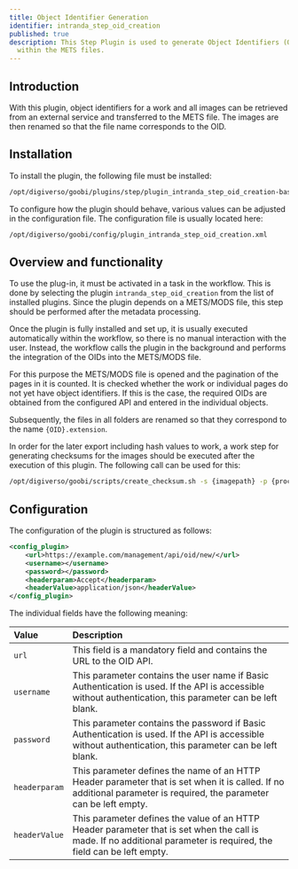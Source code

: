 ```yaml
---
title: Object Identifier Generation
identifier: intranda_step_oid_creation
published: true
description: This Step Plugin is used to generate Object Identifiers (OID) and use them
  within the METS files.
---
```

## Introduction
With this plugin, object identifiers for a work and all images can be retrieved from an external service and transferred to the METS file. The images are then renamed so that the file name corresponds to the OID.


## Installation
To install the plugin, the following file must be installed:

```xml
/opt/digiverso/goobi/plugins/step/plugin_intranda_step_oid_creation-base.jar
```

To configure how the plugin should behave, various values can be adjusted in the configuration file. The configuration file is usually located here:

```xml
/opt/digiverso/goobi/config/plugin_intranda_step_oid_creation.xml
```


## Overview and functionality
To use the plug-in, it must be activated in a task in the workflow. This is done by selecting the plugin `intranda_step_oid_creation` from the list of installed plugins. Since the plugin depends on a METS/MODS file, this step should be performed after the metadata processing.

Once the plugin is fully installed and set up, it is usually executed automatically within the workflow, so there is no manual interaction with the user. Instead, the workflow calls the plugin in the background and performs the integration of the OIDs into the METS/MODS file.

For this purpose the METS/MODS file is opened and the pagination of the pages in it is counted. It is checked whether the work or individual pages do not yet have object identifiers. If this is the case, the required OIDs are obtained from the configured API and entered in the individual objects.

Subsequently, the files in all folders are renamed so that they correspond to the name `{OID}.extension`.

In order for the later export including hash values to work, a work step for generating checksums for the images should be executed after the execution of this plugin. The following call can be used for this:

```bash
/opt/digiverso/goobi/scripts/create_checksum.sh -s {imagepath} -p {processpath}
```


## Configuration
The configuration of the plugin is structured as follows:

```xml
<config_plugin>
    <url>https://example.com/management/api/oid/new/</url>
    <username></username>
    <password></password>
    <headerparam>Accept</headerparam>
    <headerValue>application/json</headerValue>
</config_plugin>
```

The individual fields have the following meaning:

| Value | Description |
| :--- | :--- |
| `url` | This field is a mandatory field and contains the URL to the OID API. |
| `username` | This parameter contains the user name if Basic Authentication is used. If the API is accessible without authentication, this parameter can be left blank. |
| `password` | This parameter contains the password if Basic Authentication is used. If the API is accessible without authentication, this parameter can be left blank. |
| `headerparam` | This parameter defines the name of an HTTP Header parameter that is set when it is called. If no additional parameter is required, the parameter can be left empty. |
| `headerValue` | This parameter defines the value of an HTTP Header parameter that is set when the call is made. If no additional parameter is required, the field can be left empty. |
